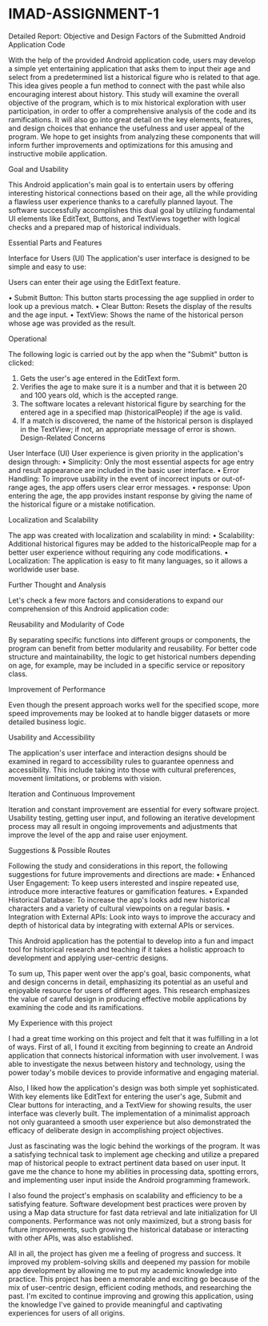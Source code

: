 # IMAD-ASSIGNMENT-1

Detailed Report: Objective and Design Factors of the Submitted Android Application Code

With the help of the provided Android application code, users may develop a simple yet entertaining application that asks them to input their age and select from a predetermined list a historical figure who is related to that age. This idea gives people a fun method to connect with the past while also encouraging interest about history. This study will examine the overall objective of the program, which is to mix historical exploration with user participation, in order to offer a comprehensive analysis of the code and its ramifications. It will also go into great detail on the key elements, features, and design choices that enhance the usefulness and user appeal of the program. We hope to get insights from analyzing these components that will inform further improvements and optimizations for this amusing and instructive mobile application.

Goal and Usability 

This Android application's main goal is to entertain users by offering interesting historical connections based on their age, all the while providing a flawless user experience thanks to a carefully planned layout. The software successfully accomplishes this dual goal by utilizing fundamental UI elements like EditText, Buttons, and TextViews together with logical checks and a prepared map of historical individuals.

Essential Parts and Features 

Interface for Users (UI)
The application's user interface is designed to be simple and easy to use: 

Users can enter their age using the EditText feature. 

• Submit Button: This button starts processing the age supplied in order to look up a previous match. 
• Clear Button: Resets the display of the results and the age input. 
• TextView: Shows the name of the historical person whose age was provided as the result.

Operational 

The following logic is carried out by the app when the "Submit" button is clicked: 
1. Gets the user's age entered in the EditText form. 
2. Verifies the age to make sure it is a number and that it is between 20 and 100 years old, which is the accepted range. 
3. The software locates a relevant historical figure by searching for the entered age in a specified map (historicalPeople) if the age is valid. 
4. If a match is discovered, the name of the historical person is displayed in the TextView; if not, an appropriate message of error is shown. 
Design-Related Concerns 

User Interface (UI) 
User experience is given priority in the application's design through: 
• Simplicity: Only the most essential aspects for age entry and result appearance are included in the basic user interface. 
• Error Handling: To improve usability in the event of incorrect inputs or out-of-range ages, the app offers users clear error messages. 
• response: Upon entering the age, the app provides instant response by giving the name of the historical figure or a mistake notification.

Localization and Scalability 

The app was created with localization and scalability in mind: 
• Scalability: Additional historical figures may be added to the historicalPeople map for a better user experience without requiring any code modifications. 
• Localization: The application is easy to fit many languages, so it allows a worldwide user base.

Further Thought and Analysis 

Let's check a few more factors and considerations to expand our comprehension of this Android application code:

Reusability and Modularity of Code 

By separating specific functions into different groups or components, the program can benefit from better modularity and reusability. For better code structure and maintainability, the logic to get historical numbers depending on age, for example, may be included in a specific service or repository class.

Improvement of Performance 

Even though the present approach works well for the specified scope, more speed improvements may be looked at to handle bigger datasets or more detailed business logic. 

Usability and Accessibility 

The application's user interface and interaction designs should be examined in regard to accessibility rules to guarantee openness and accessibility. This include taking into those with cultural preferences, movement limitations, or problems with vision.

Iteration and Continuous Improvement 

Iteration and constant improvement are essential for every software project. Usability testing, getting user input, and following an iterative development process may all result in ongoing improvements and adjustments that improve the level of the app and raise user enjoyment.

Suggestions & Possible Routes 

Following the study and considerations in this report, the following suggestions for future improvements and directions are made: 
• Enhanced User Engagement: To keep users interested and inspire repeated use, introduce more interactive features or gamification features. 
• Expanded Historical Database: To increase the app's looks add new historical characters and a variety of cultural viewpoints on a regular basis. 
• Integration with External APIs: Look into ways to improve the accuracy and depth of historical data by integrating with external APIs or services.

This Android application has the potential to develop into a fun and impact tool for historical research and teaching if it takes a holistic approach to development and applying user-centric designs.

To sum up, This paper went over the app's goal, basic components, what and design concerns in detail, emphasizing its potential as an useful and enjoyable resource for users of different ages. This research emphasizes the value of careful design in producing effective mobile applications by examining the code and its ramifications.






My Experience with this project

I had a great time working on this project and felt that it was fulfilling in a lot of ways. First of all, I found it exciting from beginning to create an Android application that connects historical information with user involvement. I was able to investigate the nexus between history and technology, using the power today's mobile devices to provide informative and engaging material. 

Also, I liked how the application's design was both simple yet sophisticated. With key elements like EditText for entering the user's age, Submit and Clear buttons for interacting, and a TextView for showing results, the user interface was cleverly built. The implementation of a minimalist approach not only guaranteed a smooth user experience but also demonstrated the efficacy of deliberate design in accomplishing project objectives.

Just as fascinating was the logic behind the workings of the program. It was a satisfying technical task to implement age checking and utilize a prepared map of historical people to extract pertinent data based on user input. It gave me the chance to hone my abilities in processing data, spotting errors, and implementing user input inside the Android programming framework. 

I also found the project's emphasis on scalability and efficiency to be a satisfying feature. Software development best practices were proven by using a Map data structure for fast data retrieval and late initialization for UI components. Performance was not only maximized, but a strong basis for future improvements, such growing the historical database or interacting with other APIs, was also established.

All in all, the project has given me a feeling of progress and success. It improved my problem-solving skills and deepened my passion for mobile app development by allowing me to put my academic knowledge into practice. This project has been a memorable and exciting go because of the mix of user-centric design, efficient coding methods, and researching the past. I'm excited to continue improving and growing this application, using the knowledge I've gained to provide meaningful and captivating experiences for users of all origins.





